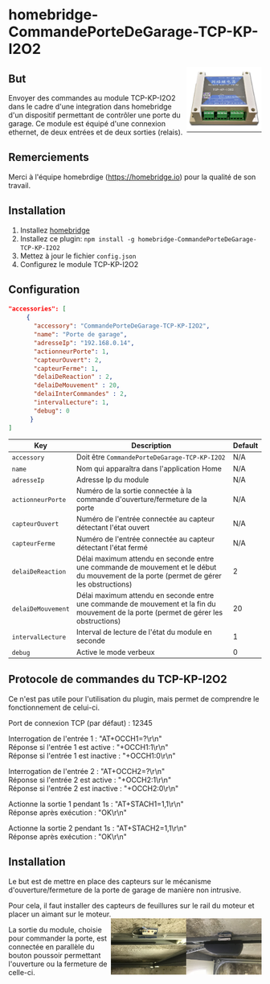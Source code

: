 # homebridge-CommandePorteDeGarage-TCP-KP-I2O2

<img src="https://github.com/CapitaineKirk/homebridge-CommandePorteDeGarage-TCP-KP-I2O2/blob/master/photos/TCP-KP-I2O2.jpg" width=150 align="right" />  

## But

Envoyer des commandes au module TCP-KP-I2O2 dans le cadre d'une integration dans homebridge d'un dispositif permettant de contrôler une porte du garage.
Ce module est équipé d'une connexion ethernet, de deux entrées et de deux sorties (relais).  

## Remerciements
Merci à l'équipe homebrdige (https://homebridge.io) pour la qualité de son travail. 

## Installation

1. Installez [homebridge](https://github.com/nfarina/homebridge#installation-details)  
2. Installez ce plugin: `npm install -g homebridge-CommandePorteDeGarage-TCP-KP-I2O2`  
3. Mettez à jour le fichier `config.json`  
4. Configurez le module TCP-KP-I2O2  

## Configuration

```json
"accessories": [
     {
       "accessory": "CommandePorteDeGarage-TCP-KP-I2O2",
       "name": "Porte de garage",
       "adresseIp": "192.168.0.14",
       "actionneurPorte": 1,
       "capteurOuvert": 2,
       "capteurFerme": 1,
       "delaiDeReaction" : 2,
       "delaiDeMouvement" : 20,
       "delaiInterCommandes" : 2,
       "intervalLecture": 1,
       "debug": 0
      }
]
```

| Key | Description | Default |
| --- | --- | --- |
| `accessory` | Doit être `CommandePorteDeGarage-TCP-KP-I2O2` | N/A |
| `name` | Nom qui apparaîtra dans l'application Home | N/A |
| `adresseIp` | Adresse Ip du module | N/A |
| `actionneurPorte` | Numéro de la sortie connectée à la commande d'ouverture/fermeture de la porte | N/A |
| `capteurOuvert` | Numéro de l'entrée connectée au capteur détectant l'état ouvert | N/A |
| `capteurFerme` | Numéro de l'entrée connectée au capteur détectant l'état fermé | N/A |
| `delaiDeReaction` | Délai maximum attendu en seconde entre une commande de mouvement et le début du mouvement de la porte (permet de gérer les obstructions) | 2 |
| `delaiDeMouvement` | Délai maximum attendu en seconde entre une commande de mouvement et la fin du mouvement de la porte (permet de gérer les obstructions) | 20 |
| `intervalLecture` | Interval de lecture de l'état du module en seconde| 1 |
| `debug` | Active le mode verbeux | 0 |

## Protocole de commandes du TCP-KP-I2O2
Ce n'est pas utile pour l'utilisation du plugin, mais permet de comprendre le fonctionnement de celui-ci.  
  
Port de connexion TCP (par défaut) : 12345  
  
Interrogation de l'entrée 1 : "AT+OCCH1=?\r\n"  
Réponse si l'entrée 1 est active : "+OCCH1:1\r\n"  
Réponse si l'entrée 1 est inactive : "+OCCH1:0\r\n"  
  
Interrogation de l'entrée 2 : "AT+OCCH2=?\r\n"  
Réponse si l'entrée 2 est active : "+OCCH2:1\r\n"  
Réponse si l'entrée 2 est inactive : "+OCCH2:0\r\n"  
  
Actionne la sortie 1 pendant 1s : "AT+STACH1=1,1\r\n"  
Réponse après exécution : "OK\r\n"  
  
Actionne la sortie 2 pendant 1s : "AT+STACH2=1,1\r\n"  
Réponse après exécution : "OK\r\n"  

## Installation
Le but est de mettre en place des capteurs sur le mécanisme d'ouverture/fermeture de la porte de garage de manière non intrusive.  
  
Pour cela, il faut installer des capteurs de feuillures sur le rail du moteur et placer un aimant sur le moteur.  
<img src="https://github.com/CapitaineKirk/homebridge-CommandePorteDeGarage-TCP-KP-I2O2/blob/master/photos/CapteurFerme.jpg" width=150 align="right" />
<img src="https://github.com/CapitaineKirk/homebridge-CommandePorteDeGarage-TCP-KP-I2O2/blob/master/photos/CapteurOuvert.jpg" width=150 align="right" />

La sortie du module, choisie pour commander la porte, est connectée en parallèle du bouton poussoir permettant l'ouverture ou la fermeture de celle-ci.  
